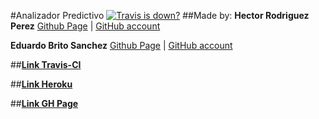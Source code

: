 #Analizador Predictivo [![Travis is down?](https://travis-ci.org/eduardobritosan/RDPP.svg?branch=master)](https://travis-ci.org/eduardobritosan/RDPP)
##Made by:
**Hector Rodriguez Perez** [Github Page](http://hecrp.github.io) | [GitHub account](http://www.github.com/hecrp)

**Eduardo Brito Sanchez** [Github Page](http://eduardobritosan.github.io) | [GitHub account](http://www.github.com/eduardobritosan)

##**[Link Travis-CI](https://travis-ci.org/eduardobritosan/RDPP)**

##**[Link Heroku]()**

##**[Link GH Page]()**
